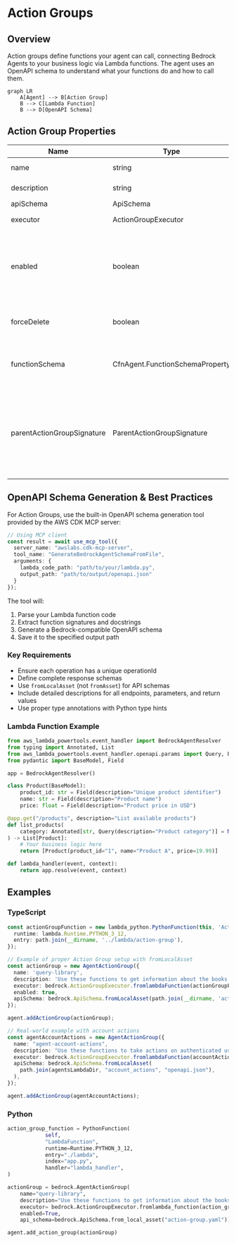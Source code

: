 # Action Groups

## Overview

Action groups define functions your agent can call, connecting Bedrock Agents to your business logic via Lambda functions. The agent uses an OpenAPI schema to understand what your functions do and how to call them.

```mermaid
graph LR
    A[Agent] --> B[Action Group]
    B --> C[Lambda Function]
    B --> D[OpenAPI Schema]
```

## Action Group Properties

| Name | Type | Required | Description |
|---|---|---|---|
| name | string | Yes | The name of the action group |
| description | string | No | A description of the action group |
| apiSchema | ApiSchema | No | The API Schema |
| executor | ActionGroupExecutor | No | The action group executor |
| enabled | boolean | No | Specifies whether the action group is available for the agent to invoke or not when sending an InvokeAgent request. Defaults to true |
| forceDelete | boolean | No | Specifies whether to delete the resource even if it's in use. Defaults to false |
| functionSchema | CfnAgent.FunctionSchemaProperty | No | Defines functions that each define parameters that the agent needs to invoke from the user |
| parentActionGroupSignature | ParentActionGroupSignature | No | The AWS Defined signature for enabling certain capabilities in your agent. When specified, description, apiSchema, and actionGroupExecutor must be blank |

## OpenAPI Schema Generation & Best Practices

For Action Groups, use the built-in OpenAPI schema generation tool provided by the AWS CDK MCP server:

```typescript
// Using MCP client
const result = await use_mcp_tool({
  server_name: "awslabs.cdk-mcp-server",
  tool_name: "GenerateBedrockAgentSchemaFromFile",
  arguments: {
    lambda_code_path: "path/to/your/lambda.py",
    output_path: "path/to/output/openapi.json"
  }
});
```

The tool will:

1. Parse your Lambda function code
2. Extract function signatures and docstrings
3. Generate a Bedrock-compatible OpenAPI schema
4. Save it to the specified output path

### Key Requirements
- Ensure each operation has a unique operationId
- Define complete response schemas
- Use `fromLocalAsset` (not `fromAsset`) for API schemas
- Include detailed descriptions for all endpoints, parameters, and return values
- Use proper type annotations with Python type hints

### Lambda Function Example

```python
from aws_lambda_powertools.event_handler import BedrockAgentResolver
from typing import Annotated, List
from aws_lambda_powertools.event_handler.openapi.params import Query, Path
from pydantic import BaseModel, Field

app = BedrockAgentResolver()

class Product(BaseModel):
    product_id: str = Field(description="Unique product identifier")
    name: str = Field(description="Product name")
    price: float = Field(description="Product price in USD")

@app.get("/products", description="List available products")
def list_products(
    category: Annotated[str, Query(description="Product category")] = None
) -> List[Product]:
    # Your business logic here
    return [Product(product_id="1", name="Product A", price=19.99)]

def lambda_handler(event, context):
    return app.resolve(event, context)
```

## Examples

### TypeScript

```ts
const actionGroupFunction = new lambda_python.PythonFunction(this, 'ActionGroupFunction', {
  runtime: lambda.Runtime.PYTHON_3_12,
  entry: path.join(__dirname, '../lambda/action-group'),
});

// Example of proper Action Group setup with fromLocalAsset
const actionGroup = new AgentActionGroup({
  name: 'query-library',
  description: 'Use these functions to get information about the books in the library.',
  executor: bedrock.ActionGroupExecutor.fromlambdaFunction(actionGroupFunction),
  enabled: true,
  apiSchema: bedrock.ApiSchema.fromLocalAsset(path.join(__dirname, 'action-group.yaml')),
});

agent.addActionGroup(actionGroup);

// Real-world example with account actions
const agentAccountActions = new AgentActionGroup({
  name: "agent-account-actions",
  description: "Use these functions to take actions on authenticated user's accounts",
  executor: bedrock.ActionGroupExecutor.fromlambdaFunction(accountActionsLambda),
  apiSchema: bedrock.ApiSchema.fromLocalAsset(
    path.join(agentsLambdaDir, "account_actions", "openapi.json"),
  ),
});

agent.addActionGroup(agentAccountActions);
```

### Python

```python
action_group_function = PythonFunction(
            self,
            "LambdaFunction",
            runtime=Runtime.PYTHON_3_12,
            entry="./lambda",
            index="app.py",
            handler="lambda_handler",
)

actionGroup = bedrock.AgentActionGroup(
    name="query-library",
    description="Use these functions to get information about the books in the library.",
    executor= bedrock.ActionGroupExecutor.fromlambda_function(action_group_function),
    enabled=True,
    api_schema=bedrock.ApiSchema.from_local_asset("action-group.yaml"))

agent.add_action_group(actionGroup)
```
